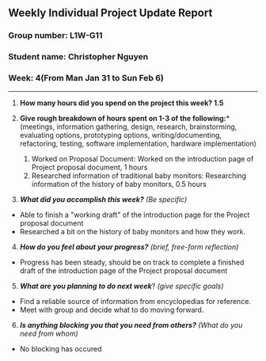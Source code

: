 ## Weekly Individual Project Update Report
### Group number: L1W-G11
### Student name: Christopher Nguyen
### Week: 4(From Man Jan 31 to Sun Feb 6)
___
1. **How many hours did you spend on the project this week? 1.5**

2. **Give rough breakdown of hours spent on 1-3 of the following:***
   (meetings, information gathering, design, research, brainstorming, evaluating options, prototyping options, writing/documenting, refactoring, testing, software implementation, hardware implementation)
   1. Worked on Proposal Document: Worked on the introduction page of Project proposal document, 1 hours
   2. Researched information of traditional baby monitors: Researching information of the history of baby monitors, 0.5 hours
3. ***What did you accomplish this week?*** _(Be specific)_
  - Able to finish a "working draft" of the introduction page for the Project proposal document
  - Researched a bit on the history of baby monitors and how they work. 
  
4. ***How do you feel about your progress?*** _(brief, free-form reflection)_
  - Progress has been steady, should be on track to complete a finished draft of the introduction page of the Project proposal document
5. ***What are you planning to do next week***? _(give specific goals)_
  - Find a reliable source of information from encyclopedias for reference.
  - Meet with group and decide what to do moving forward.
6. ***Is anything blocking you that you need from others?*** _(What do you need from whom)_
  - No blocking has occured
